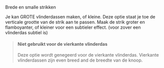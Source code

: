 Brede en smalle strikken

Je kan GROTE vlinderdassen maken, of kleine. Deze optie staat je toe de verticale grootte van de strik aan te passen. Maak de strik groter en flamboyanter, of kleiner voor een subtieler effect. (voor zover een vlinderdas subtiel is)

> #### Niet gebruikt voor de vierkante vlinderdas
> 
> Deze optie wordt genegeerd voor de vierkante vlinderdas. Vierkante vlinderdassen zijn even breed and de breedte van de knoop.
